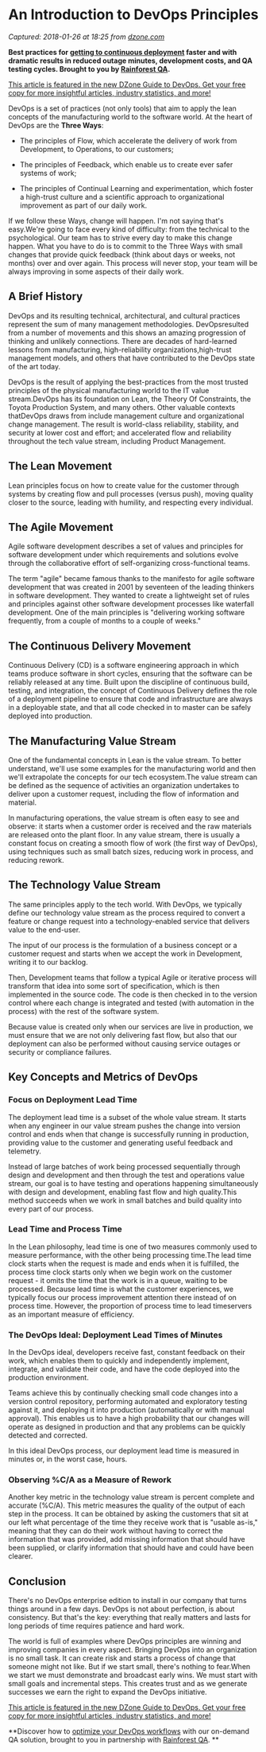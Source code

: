 # An Introduction to DevOps Principles

_Captured: 2018-01-26 at 18:25 from [dzone.com](https://dzone.com/articles/an-introduction-to-devops-principles?edition=355142&utm_source=Zone%20Newsletter&utm_medium=email&utm_campaign=devops%202018-01-26)_

**Best practices for [getting to continuous deployment](https://dzone.com/go?i=268427&u=https%3A%2F%2Finfo.rainforestqa.com%2Febook-getting-to-continuous-deployment%3Futm_campaign%3Dgetting-to-continuous-deployment%26utm_medium%3Ddisplay%26utm_source%3Ddzone) faster and with dramatic results in reduced outage minutes, development costs, and QA testing cycles. Brought to you by [Rainforest QA](https://dzone.com/go?i=268427&u=https%3A%2F%2Fwww.rainforestqa.com%3Futm_campaign%3Dhome-page%26utm_medium%3Ddisplay%26utm_source%3Ddzone).**

[This article is featured in the new DZone Guide to DevOps. Get your free copy for more insightful articles, industry statistics, and more! ](https://dzone.com/guides/devops-culture-and-process)

DevOps is a set of practices (not only tools) that aim to apply the lean concepts of the manufacturing world to the software world. At the heart of DevOps are the **Three Ways**:

  * The principles of Flow, which accelerate the delivery of work from Development, to Operations, to our customers;

  * The principles of Feedback, which enable us to create ever safer systems of work;

  * The principles of Continual Learning and experimentation, which foster a high-trust culture and a scientific approach to organizational improvement as part of our daily work.

If we follow these Ways, change will happen. I'm not saying that's easy.We're going to face every kind of difficulty: from the technical to the psychological. Our team has to strive every day to make this change happen. What you have to do is to commit to the Three Ways with small changes that provide quick feedback (think about days or weeks, not months) over and over again. This process will never stop, your team will be always improving in some aspects of their daily work.

## A Brief History

DevOps and its resulting technical, architectural, and cultural practices represent the sum of many management methodologies. DevOpsresulted from a number of movements and this shows an amazing progression of thinking and unlikely connections. There are decades of hard-learned lessons from manufacturing, high-reliability organizations,high-trust management models, and others that have contributed to the DevOps state of the art today.

DevOps is the result of applying the best-practices from the most trusted principles of the physical manufacturing world to the IT value stream.DevOps has its foundation on Lean, the Theory Of Constraints, the Toyota Production System, and many others. Other valuable contexts thatDevOps draws from include management culture and organizational change management. The result is world-class reliability, stability, and security at lower cost and effort; and accelerated flow and reliability throughout the tech value stream, including Product Management.

## The Lean Movement

Lean principles focus on how to create value for the customer through systems by creating flow and pull processes (versus push), moving quality closer to the source, leading with humility, and respecting every individual.

## The Agile Movement

Agile software development describes a set of values and principles for software development under which requirements and solutions evolve through the collaborative effort of self-organizing cross-functional teams.

The term "agile" became famous thanks to the manifesto for agile software development that was created in 2001 by seventeen of the leading thinkers in software development. They wanted to create a lightweight set of rules and principles against other software development processes like waterfall development. One of the main principles is "delivering working software frequently, from a couple of months to a couple of weeks."

## The Continuous Delivery Movement

Continuous Delivery (CD) is a software engineering approach in which teams produce software in short cycles, ensuring that the software can be reliably released at any time. Built upon the discipline of continuous build, testing, and integration, the concept of Continuous Delivery defines the role of a deployment pipeline to ensure that code and infrastructure are always in a deployable state, and that all code checked in to master can be safely deployed into production.

## The Manufacturing Value Stream

One of the fundamental concepts in Lean is the value stream. To better understand, we'll use some examples for the manufacturing world and then we'll extrapolate the concepts for our tech ecosystem.The value stream can be defined as the sequence of activities an organization undertakes to deliver upon a customer request, including the flow of information and material.

In manufacturing operations, the value stream is often easy to see and observe: it starts when a customer order is received and the raw materials are released onto the plant floor. In any value stream, there is usually a constant focus on creating a smooth flow of work (the first way of DevOps), using techniques such as small batch sizes, reducing work in process, and reducing rework.

## The Technology Value Stream

The same principles apply to the tech world. With DevOps, we typically define our technology value stream as the process required to convert a feature or change request into a technology-enabled service that delivers value to the end-user.

The input of our process is the formulation of a business concept or a customer request and starts when we accept the work in Development, writing it to our backlog.

Then, Development teams that follow a typical Agile or iterative process will transform that idea into some sort of specification, which is then implemented in the source code. The code is then checked in to the version control where each change is integrated and tested (with automation in the process) with the rest of the software system.

Because value is created only when our services are live in production, we must ensure that we are not only delivering fast flow, but also that our deployment can also be performed without causing service outages or security or compliance failures.

## Key Concepts and Metrics of DevOps

### Focus on Deployment Lead Time

The deployment lead time is a subset of the whole value stream. It starts when any engineer in our value stream pushes the change into version control and ends when that change is successfully running in production, providing value to the customer and generating useful feedback and telemetry.

Instead of large batches of work being processed sequentially through design and development and then through the test and operations value stream, our goal is to have testing and operations happening simultaneously with design and development, enabling fast flow and high quality.This method succeeds when we work in small batches and build quality into every part of our process.

### Lead Time and Process Time

In the Lean philosophy, lead time is one of two measures commonly used to measure performance, with the other being processing time.The lead time clock starts when the request is made and ends when it is fulfilled, the process time clock starts only when we begin work on the customer request - it omits the time that the work is in a queue, waiting to be processed. Because lead time is what the customer experiences, we typically focus our process improvement attention there instead of on process time. However, the proportion of process time to lead timeservers as an important measure of efficiency.

### The DevOps Ideal: Deployment Lead Times of Minutes

In the DevOps ideal, developers receive fast, constant feedback on their work, which enables them to quickly and independently implement, integrate, and validate their code, and have the code deployed into the production environment.

Teams achieve this by continually checking small code changes into a version control repository, performing automated and exploratory testing against it, and deploying it into production (automatically or with manual approval). This enables us to have a high probability that our changes will operate as designed in production and that any problems can be quickly detected and corrected.

In this ideal DevOps process, our deployment lead time is measured in minutes or, in the worst case, hours.

### Observing %C/A as a Measure of Rework

Another key metric in the technology value stream is percent complete and accurate (%C/A). This metric measures the quality of the output of each step in the process. It can be obtained by asking the customers that sit at our left what percentage of the time they receive work that is "usable as-is," meaning that they can do their work without having to correct the information that was provided, add missing information that should have been supplied, or clarify information that should have and could have been clearer.

## Conclusion

There's no DevOps enterprise edition to install in our company that turns things around in a few days. DevOps is not about perfection, is about consistency. But that's the key: everything that really matters and lasts for long periods of time requires patience and hard work.

The world is full of examples where DevOps principles are winning and improving companies in every aspect. Bringing DevOps into an organization is no small task. It can create risk and starts a process of change that someone might not like. But if we start small, there's nothing to fear.When we start we must demonstrate and broadcast early wins. We must start with small goals and incremental steps. This creates trust and as we generate successes we earn the right to expand the DevOps initiative.

[This article is featured in the new DZone Guide to DevOps. Get your free copy for more insightful articles, industry statistics, and more!](https://dzone.com/guides/devops-culture-and-process)

**Discover how to [optimize your DevOps workflows](https://dzone.com/go?i=268430&u=https%3A%2F%2Finfo.rainforestqa.com%2Febook-getting-to-continuous-deployment%3Futm_campaign%3Dgetting-to-continuous-deployment%26utm_medium%3Ddisplay%26utm_source%3Ddzone) with our on-demand QA solution, brought to you in partnership with [Rainforest QA](https://dzone.com/go?i=268430&u=https%3A%2F%2Fwww.rainforestqa.com%3Futm_campaign%3Dhome-page%26utm_medium%3Ddisplay%26utm_source%3Ddzone). **
